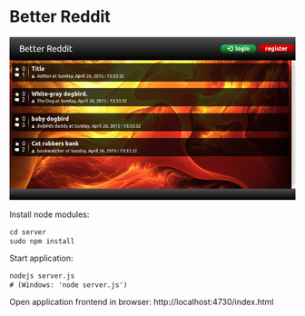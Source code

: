 # Better Reddit

![Better Reddit clone](documentation/BetterReddit.png)

Install node modules:

```shell
cd server
sudo npm install
```

Start application:

```shell
nodejs server.js
# (Windows: 'node server.js')
```

Open application frontend in browser:
http://localhost:4730/index.html
